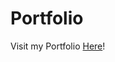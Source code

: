 # Portfolio

Visit my Portfolio [Here][martinwchung]!

[martinwchung]: http://www.martinwchung.com/
